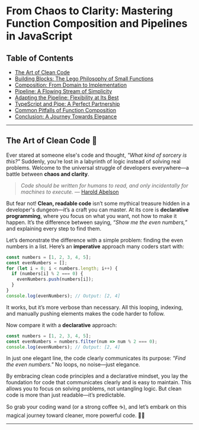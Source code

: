 # From Chaos to Clarity: Mastering Function Composition and Pipelines in JavaScript

## **Table of Contents**  
- [The Art of Clean Code](#intro)  
- [Building Blocks: The Lego Philosophy of Small Functions](#building-blocks)
- [Composition: From Domain to Implementation](#composition)
- [Pipeline: A Flowing Stream of Simplicity](#pipeline)
- [Adapting the Pipeline: Flexibility at Its Best](#adapting-pipeline)
- [TypeScript and Pipe: A Perfect Partnership](#typescript)
- [Common Pitfalls of Function Composition](#pitfalls)
- [Conclusion: A Journey Towards Elegance](#conclusion)

---

<a id="intro"></a>
## The Art of Clean Code 💎

Ever stared at someone else's code and thought, _"What kind of sorcery is this?"_ Suddenly, you’re lost in a labyrinth of logic instead of solving real problems. Welcome to the universal struggle of developers everywhere—a battle between **chaos and clarity**.

>_Code should be written for humans to read, and only incidentally for machines to execute._ — [Harold Abelson](https://en.wikipedia.org/wiki/Hal_Abelson)

But fear not! **Clean, readable code** isn’t some mythical treasure hidden in a developer's dungeon—it’s a craft you can master. At its core is **declarative programming**, where you focus on what you want, not how to make it happen. It’s the difference between saying, _“Show me the even numbers,”_ and explaining every step to find them.

Let’s demonstrate the difference with a simple problem: finding the even numbers in a list. Here’s an **imperative** approach many coders start with:
```typescript
const numbers = [1, 2, 3, 4, 5];
const evenNumbers = [];
for (let i = 0; i < numbers.length; i++) {
  if (numbers[i] % 2 === 0) {
    evenNumbers.push(numbers[i]);
  }
}
console.log(evenNumbers); // Output: [2, 4]
```
It works, but it’s more verbose than necessary. All this looping, indexing, and manually pushing elements makes the code harder to follow.

Now compare it with a **declarative** approach:
```typescript
const numbers = [1, 2, 3, 4, 5];
const evenNumbers = numbers.filter(num => num % 2 === 0);
console.log(evenNumbers); // Output: [2, 4]
```
In just one elegant line, the code clearly communicates its purpose: _"Find the even numbers."_ No loops, no noise—just elegance.

By embracing clean code principles and a declarative mindset, you lay the foundation for code that communicates clearly and is easy to maintain. This allows you to focus on solving problems, not untangling logic. But clean code is more than just readable—it’s predictable.

So grab your coding wand (or a strong coffee ☕), and let’s embark on this magical journey toward cleaner, more powerful code. 🌟✨

---

